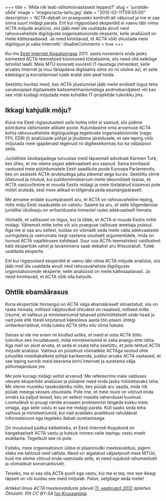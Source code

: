 +++
title = 'Mida riik teab võltsimisvastasest leppest?'
slug = 'juristide-s6da'
image = 'images/acta-tartu.jpg'
date = "2012-02-11T09:05:00"
description = 'ACTA-debatt on praeguseks kontrolli alt väljunud ja me ei saa sinna suurt midagi parata. Ent kui riigipoolsed eksperdid ei vaevu läbi viima ACTA mõjude analüüsi, siis jääb meil üle usaldada ainult neid rahvusvaheliste digiõiguste organisatsioonide eksperte, kelle analüüsid on meile kättesaadavad. Ja need kinnitavad, et ACTA võib ohustada meie digiõigusi ja vaba Internetti.'
disableComments = true
+++

Kui me [Eesti Interneti Kogukonnaga](https://www.isoc.ee/elagu-netikogukond/) 2011. aasta novembris enda jaoks esimesed ACTA-teemalised küsimused tõstatasime, siis need olid eelkõige tehnilist laadi. Meie MTÜ koosneb suuresti IT-taustaga inimestest, kelle arvates Internet ja muu tänapäeva digitaalne olme on nii oluline asi, et selle käekäigul ja korraldamisel tuleb eraldi silm peal hoida.

Seetõttu huvitas meid, kas ACTA jõustumisel jääb meile endiselt õigus teha varukoopiaid digitaalsete kaitsemehhanismidega andmekandjatest või kas see võib kuidagi mõjutada meie kohalike IT-projektide tulevikku jms.

## Ikkagi kahjulik mõju?

Kuna me Eesti riigiasutustest selle kohta infot ei saanud, siis pidime pöörduma välismaiste allikate poole. Kujundasime oma arvamuse ACTA kohta rahvusvaheliste digiõigustega tegelevate organisatsioonide (nagu FFII, EDRI jt) analüüside põhjal ja jõudsime järeldusele, et see leping võib mõjutada meie igapäevast tegevust nii digikeskkonnas kui ka väljaspool seda.

Juriidiliste üksikasjadega tutvustas meid täpsemalt advokaat Karmen Turk, kes ütles, et me oleme asjast adekvaatselt aru saanud. Sama kinnitasid vastused meie pöördumistele Eesti saadikute poole Euroopa Parlamendis, kes on sealsete ACTA-aruteludega juba pikemat aega kursis. Seetõttu olime üllatunud ja nõutud, kui justiitsministeerium meile lakooniliselt teatas, et ACTA vastuvõtmine ei muuda Eestis midagi ja meie tõstatatud küsimusi pole mõtet arutada, sest meie allikad ei tõlgenda seda eesmärgipäraselt.

Me anname endale suurepäraselt aru, et ACTA on rahvusvaheline leping, mille mõju Eesti seadustele on vahetu. Saame ka aru, et selle tõlgendamise juriidilisi üksikasju on erihariduseta inimestel raske adekvaatselt hinnata. 

Võimalik, et valitsusel on õigus, kui ta ütleb, et ACTA ei muuda Eestis mitte midagi. Vähemalt mitte kohe või siis praeguse valitsuse ametiaja jooksul. Aga me ei saa aru sellest, kuidas on võimalik seda meile väita adekvaatsete uuringuteta ja vaevumata isegi vastama sisuliselt argumentidele, mida on toonud ACTA vajalikkuses kahtlejad. Suur osa ACTA-teemalistest vaidlustest käib ekspertide vahel ja tavainimene saab debatist aru lihtsustatult. Tuleb usaldada eksperte.

Ent kui riigipoolsed eksperdid ei vaevu läbi viima ACTA mõjude analüüsi, siis jääb meil üle usaldada ainult neid rahvusvaheliste digiõiguste organisatsioonide eksperte, kelle analüüsid on meile kättesaadavad. Ja need kinnitavad, et ACTA võib olla kahjulik.

## Ohtlik ebamäärasus

Kuna ekspertide hinnangul on ACTA väga ebamääraselt sõnastatud, siis on raske hinnata, millised väljatoodud ohtudest on reaalsed, millised mitte. Usume, et valitsus ja ministeeriumid tahavad põhimõtteliselt siiski head ja nad pole ehk tõesti kirjutanud käesoleva aasta töö-plaani ühtegi ümberkorraldust, mida tuleks ACTA tõttu ellu viima hakata.

Samas ei ole me enam nii kindlad selles, et meid ei oota ACTA tõttu tulevikus ees muudatused, mida ministeeriumid ei oska praegu ette näha. Aga meil on alust arvata, et seda ei osata teha seetõttu, et pole tehtud ACTA mõjude analüüsi. Valitsus on püüdnud võimalikke ACTAga seotud ohte juhuslike meediakatkete põhjal karikeerida, justkui arvaks ACTA vastased, et see leping sunnib meid keerama kinni Interneti ja suretama välja põllumajanduse jne.

Me pole kunagi midagi sellist arvanud. Me refereerime meie valduses olevate ekspertide analüüse ja püüame need enda jaoks mõistetavaks teha. Me oleme mureliku tavakodaniku rollis, kes püüab aru saada, mida riik püüab meiega seoses otsustada. Pole ime, et meie mure on võtnud enda omaks ka paljud teised, kes on sellest meedia vahendusel kuulnud.  Loomulikult ei pruugi nende arusaam probleemist langeda kokku meie omaga, aga selle vastu ei saa me midagi parata. Küll saaks seda teha valitsus ja ministeeriumid, kui nad avaldaks avalikkust rahuldavat informatsiooni ega tegeleks debati suretamisega.

On muutunud justkui käibetõeks, et Eesti Interneti Kogukond on kangekaelselt ACTA vastu ja kutsub inimesi selle lepingu vastu meelt avaldama. Tegelikult see nii pole.

Esiteks, meie organisatsioon üldse ei plaaninudki meeleavaldusi, pigem oleks me tahtnud neid vältida. Need on algatatud väljastpoolt meie MTÜd, kuid me oleme võtnud enda vastutada selle, et need sujuksid rahumeelselt ja võimalikult konstruktiivselt.

Teiseks, me ei saa olla ACTA poolt ega vastu, kui me ei tea, mis see ikkagi täpselt on või kuidas see meid mõjutab. Palun, selgitage seda meile!

_Artikkel ilmus ACTA meeleavalduste päeval [11. veebruaril 2012](https://www.ohtuleht.ee/464154/mis-asi-see-acta-tegelikult-on) ajalehes Õhtuleht. Pilt CC BY-SA [Ivo Kruusamägi](https://commons.wikimedia.org/wiki/File:Anti%5fACTA%5fdemonstration%5fin%5fTartu.JPG)._
